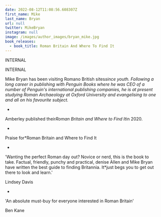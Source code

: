 ```yaml
---
date: 2022-08-12T11:08:56.608307Z
first_name: Mike
last_name: Bryan
url: null
twitter: MikeBryan
instagram: null
image: /images/author_images/bryan_mike.jpg
book_releases:
  - book_title: Roman Britain And Where To Find It
---
```

INTERNAL

INTERNAL



Mike Bryan has been visiting Romano British sites*since youth. Following a long career in publishing with Penguin Books where he was CEO of a number of Penguin's international publishing companies, he is at present studying Roman Archaeology at Oxford University and evangelising to one and all on his favourite subject.*

*

Amberley published their*Roman Britain and Where to Find It*in 2020.

*

Praise for*Roman Britain and Where to Find It

*

'Wanting the perfect Roman day out? Novice or nerd, this is the book to take. Factual, friendly, punchy and practical, denise Allen and Mike Bryan have written the best guide to finding Britannia. It*just begs you to get out there to look and learn.'

Lindsey Davis

*

'An absolute must-buy for everyone interested in Roman Britain'

Ben Kane